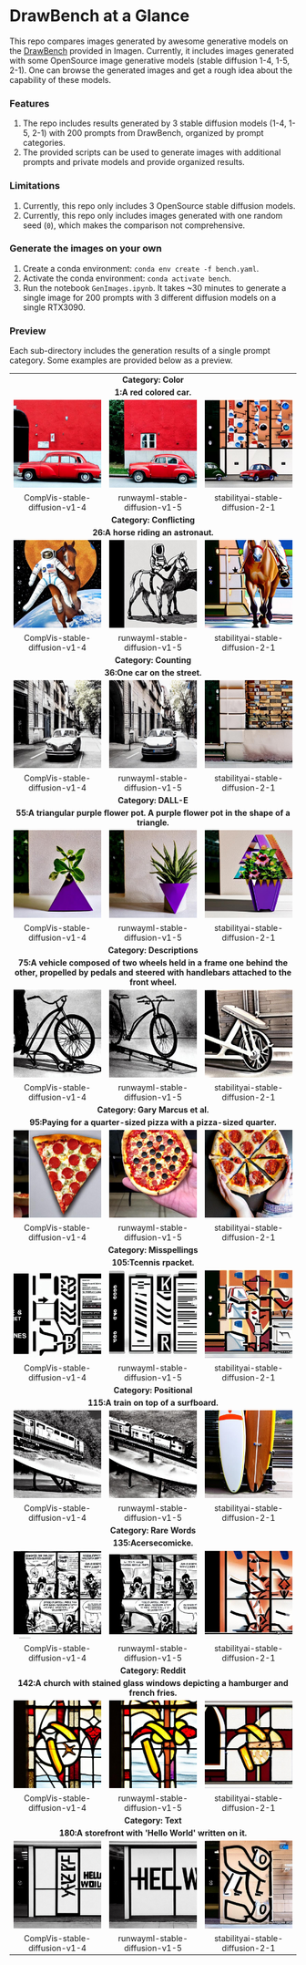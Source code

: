 # DrawBench at a Glance

This repo compares images generated by awesome generative models on the [DrawBench](https://docs.google.com/spreadsheets/d/1y7nAbmR4FREi6npB1u-Bo3GFdwdOPYJc617rBOxIRHY/edit#gid=0) provided in Imagen. Currently, it includes images generated with some OpenSource image generative models (stable diffusion 1-4, 1-5, 2-1). One can browse the generated images and get a rough idea about the capability of these models. 

### Features
1. The repo includes results generated by 3 stable diffusion models (1-4, 1-5, 2-1) with 200 prompts from DrawBench, organized by prompt categories. 
2. The provided scripts can be used to generate images with additional prompts and private models and provide organized results. 

### Limitations
1. Currently, this repo only includes 3 OpenSource stable diffusion models.
2. Currently, this repo only includes images generated with one random seed (`0`), which makes the comparison not comprehensive.

### Generate the images on your own
1. Create a conda environment: `conda env create -f bench.yaml`.
2. Activate the conda environment: `conda activate bench`.
3. Run the notebook `GenImages.ipynb`. It takes ~30 minutes to generate a single image for 200 prompts with 3 different diffusion models on a single RTX3090.

### Preview

Each sub-directory includes the generation results of a single prompt category. Some examples are provided below as a preview.

<table class="center">
    <tr><td style="text-align:center;", colspan="3"><b>Category: Color</b></td></tr>
	<tr><td style="text-align:center;", colspan="3"><b>1:A red colored car.</b></td></tr>
	<tr>
		<td><img src="Colors/1/CompVis-stable-diffusion-v1-4_seed_0.jpg"></td>
		<td><img src="Colors/1/runwayml-stable-diffusion-v1-5_seed_0.jpg"></td>
		<td><img src="Colors/1/stabilityai-stable-diffusion-2-1_seed_0.jpg"></td>
	</tr><tr>
		<td width=33% style="text-align:center;">CompVis-stable-diffusion-v1-4</td>
		<td width=33% style="text-align:center;">runwayml-stable-diffusion-v1-5</td>
		<td width=33% style="text-align:center;">stabilityai-stable-diffusion-2-1</td>
	</tr>
    <tr><td style="text-align:center;", colspan="3"><b>Category: Conflicting</b></td></tr>
    <tr><td style="text-align:center;", colspan="3"><b>26:A horse riding an astronaut.</b></td></tr>
	<tr>
		<td><img src="Conflicting/26/CompVis-stable-diffusion-v1-4_seed_0.jpg"></td>
		<td><img src="Conflicting/26/runwayml-stable-diffusion-v1-5_seed_0.jpg"></td>
		<td><img src="Conflicting/26/stabilityai-stable-diffusion-2-1_seed_0.jpg"></td>
	</tr><tr>
		<td width=33% style="text-align:center;">CompVis-stable-diffusion-v1-4</td>
		<td width=33% style="text-align:center;">runwayml-stable-diffusion-v1-5</td>
		<td width=33% style="text-align:center;">stabilityai-stable-diffusion-2-1</td>
	</tr>
    <tr><td style="text-align:center;", colspan="3"><b>Category: Counting</b></td></tr>
    <tr><td style="text-align:center;", colspan="3"><b>36:One car on the street.</b></td></tr>
	<tr>
		<td><img src="Counting/36/CompVis-stable-diffusion-v1-4_seed_0.jpg"></td>
		<td><img src="Counting/36/runwayml-stable-diffusion-v1-5_seed_0.jpg"></td>
		<td><img src="Counting/36/stabilityai-stable-diffusion-2-1_seed_0.jpg"></td>
	</tr><tr>
		<td width=33% style="text-align:center;">CompVis-stable-diffusion-v1-4</td>
		<td width=33% style="text-align:center;">runwayml-stable-diffusion-v1-5</td>
		<td width=33% style="text-align:center;">stabilityai-stable-diffusion-2-1</td>
	</tr>
    <tr><td style="text-align:center;", colspan="3"><b>Category: DALL-E</b></td></tr>
    <tr><td style="text-align:center;", colspan="3"><b>55:A triangular purple flower pot. A purple flower pot in the shape of a triangle.</b></td></tr>
	<tr>
		<td><img src="DALL-E/55/CompVis-stable-diffusion-v1-4_seed_0.jpg"></td>
		<td><img src="DALL-E/55/runwayml-stable-diffusion-v1-5_seed_0.jpg"></td>
		<td><img src="DALL-E/55/stabilityai-stable-diffusion-2-1_seed_0.jpg"></td>
	</tr><tr>
		<td width=33% style="text-align:center;">CompVis-stable-diffusion-v1-4</td>
		<td width=33% style="text-align:center;">runwayml-stable-diffusion-v1-5</td>
		<td width=33% style="text-align:center;">stabilityai-stable-diffusion-2-1</td>
	</tr>
    <tr><td style="text-align:center;", colspan="3"><b>Category: Descriptions</b></td></tr>
    <tr><td style="text-align:center;", colspan="3"><b>75:A vehicle composed of two wheels held in a frame one behind the other, propelled by pedals and steered with handlebars attached to the front wheel.</b></td></tr>
	<tr>
		<td><img src="Descriptions/75/CompVis-stable-diffusion-v1-4_seed_0.jpg"></td>
		<td><img src="Descriptions/75/runwayml-stable-diffusion-v1-5_seed_0.jpg"></td>
		<td><img src="Descriptions/75/stabilityai-stable-diffusion-2-1_seed_0.jpg"></td>
	</tr><tr>
		<td width=33% style="text-align:center;">CompVis-stable-diffusion-v1-4</td>
		<td width=33% style="text-align:center;">runwayml-stable-diffusion-v1-5</td>
		<td width=33% style="text-align:center;">stabilityai-stable-diffusion-2-1</td>
	</tr>
    <tr><td style="text-align:center;", colspan="3"><b>Category: Gary Marcus et al.</b></td></tr>
    <tr><td style="text-align:center;", colspan="3"><b>95:Paying for a quarter-sized pizza with a pizza-sized quarter.</b></td></tr>
	<tr>
		<td><img src="Gary Marcus et al_/95/CompVis-stable-diffusion-v1-4_seed_0.jpg"></td>
		<td><img src="Gary Marcus et al_/95/runwayml-stable-diffusion-v1-5_seed_0.jpg"></td>
		<td><img src="Gary Marcus et al_/95/stabilityai-stable-diffusion-2-1_seed_0.jpg"></td>
	</tr><tr>
		<td width=33% style="text-align:center;">CompVis-stable-diffusion-v1-4</td>
		<td width=33% style="text-align:center;">runwayml-stable-diffusion-v1-5</td>
		<td width=33% style="text-align:center;">stabilityai-stable-diffusion-2-1</td>
	</tr>
    <tr><td style="text-align:center;", colspan="3"><b>Category: Misspellings</b></td></tr>
    <tr><td style="text-align:center;", colspan="3"><b>105:Tcennis rpacket.</b></td></tr>
	<tr>
		<td><img src="Misspellings/105/CompVis-stable-diffusion-v1-4_seed_0.jpg"></td>
		<td><img src="Misspellings/105/runwayml-stable-diffusion-v1-5_seed_0.jpg"></td>
		<td><img src="Misspellings/105/stabilityai-stable-diffusion-2-1_seed_0.jpg"></td>
	</tr><tr>
		<td width=33% style="text-align:center;">CompVis-stable-diffusion-v1-4</td>
		<td width=33% style="text-align:center;">runwayml-stable-diffusion-v1-5</td>
		<td width=33% style="text-align:center;">stabilityai-stable-diffusion-2-1</td>
	</tr>
    <tr><td style="text-align:center;", colspan="3"><b>Category: Positional</b></td></tr>
    <tr><td style="text-align:center;", colspan="3"><b>115:A train on top of a surfboard.</b></td></tr>
	<tr>
		<td><img src="Positional/115/CompVis-stable-diffusion-v1-4_seed_0.jpg"></td>
		<td><img src="Positional/115/runwayml-stable-diffusion-v1-5_seed_0.jpg"></td>
		<td><img src="Positional/115/stabilityai-stable-diffusion-2-1_seed_0.jpg"></td>
	</tr><tr>
		<td width=33% style="text-align:center;">CompVis-stable-diffusion-v1-4</td>
		<td width=33% style="text-align:center;">runwayml-stable-diffusion-v1-5</td>
		<td width=33% style="text-align:center;">stabilityai-stable-diffusion-2-1</td>
	</tr>
    <tr><td style="text-align:center;", colspan="3"><b>Category: Rare Words</b></td></tr>
    <tr><td style="text-align:center;", colspan="3"><b>135:Acersecomicke.</b></td></tr>
	<tr>
		<td><img src="Rare Words/135/CompVis-stable-diffusion-v1-4_seed_0.jpg"></td>
		<td><img src="Rare Words/135/runwayml-stable-diffusion-v1-5_seed_0.jpg"></td>
		<td><img src="Rare Words/135/stabilityai-stable-diffusion-2-1_seed_0.jpg"></td>
	</tr><tr>
		<td width=33% style="text-align:center;">CompVis-stable-diffusion-v1-4</td>
		<td width=33% style="text-align:center;">runwayml-stable-diffusion-v1-5</td>
		<td width=33% style="text-align:center;">stabilityai-stable-diffusion-2-1</td>
	</tr>
    <tr><td style="text-align:center;", colspan="3"><b>Category: Reddit</b></td></tr>
    <tr><td style="text-align:center;", colspan="3"><b>142:A church with stained glass windows depicting a hamburger and french fries.</b></td></tr>
	<tr>
		<td><img src="Reddit/142/CompVis-stable-diffusion-v1-4_seed_0.jpg"></td>
		<td><img src="Reddit/142/runwayml-stable-diffusion-v1-5_seed_0.jpg"></td>
		<td><img src="Reddit/142/stabilityai-stable-diffusion-2-1_seed_0.jpg"></td>
	</tr><tr>
		<td width=33% style="text-align:center;">CompVis-stable-diffusion-v1-4</td>
		<td width=33% style="text-align:center;">runwayml-stable-diffusion-v1-5</td>
		<td width=33% style="text-align:center;">stabilityai-stable-diffusion-2-1</td>
	</tr>
    <tr><td style="text-align:center;", colspan="3"><b>Category: Text</b></td></tr>
    <tr><td style="text-align:center;", colspan="3"><b>180:A storefront with 'Hello World' written on it.</b></td></tr>
	<tr>
		<td><img src="Text/180/CompVis-stable-diffusion-v1-4_seed_0.jpg"></td>
		<td><img src="Text/180/runwayml-stable-diffusion-v1-5_seed_0.jpg"></td>
		<td><img src="Text/180/stabilityai-stable-diffusion-2-1_seed_0.jpg"></td>
	</tr><tr>
		<td width=33% style="text-align:center;">CompVis-stable-diffusion-v1-4</td>
		<td width=33% style="text-align:center;">runwayml-stable-diffusion-v1-5</td>
		<td width=33% style="text-align:center;">stabilityai-stable-diffusion-2-1</td>
	</tr>
</table>